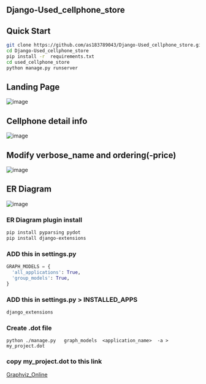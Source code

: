 ## Django-Used_cellphone_store

## Quick Start
```bash
git clone https://github.com/as183789043/Django-Used_cellphone_store.git
cd Django-Used_cellphone_store
pip install -r  requirements.txt
cd used_cellphone_store
python manage.py runserver
```
## Landing Page
![image](https://github.com/as183789043/Django-Used_cellphone_store/assets/56618553/e0ebdd76-32a2-4833-8011-a4844df9a9de)

## Cellphone  detail info
![image](https://github.com/as183789043/Django-Used_cellphone_store/assets/56618553/b2d2cbba-e109-441a-b2a1-bb112d95c17d)

## Modify verbose_name and ordering(-price) 
![image](https://github.com/as183789043/Django-Used_cellphone_store/assets/56618553/929505b3-4560-495c-aaad-fcf062af9398)


## ER Diagram
![image](https://github.com/as183789043/Django-Used_cellphone_store/assets/56618553/679e0227-73c7-4847-bf41-466211825923)

### ER Diagram plugin install
```bash
pip install pyparsing pydot
pip install django-extensions
```

### ADD this in settings.py
  ```python
  GRAPH_MODELS = {
    'all_applications': True,
    'group_models': True,
  }
  ```
### ADD this in settings.py > INSTALLED_APPS 
```  python
django_extensions
```


### Create .dot file
```
python ./manage.py   graph_models  <application_name>  -a > my_project.dot
```

### copy my_project.dot to this link
[Graphviz_Online](https://dreampuf.github.io/GraphvizOnline/)
